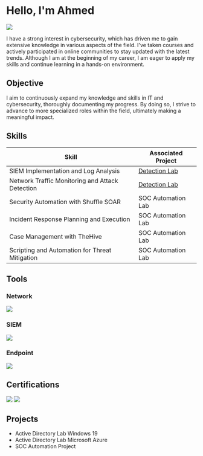 # Hello, I'm Ahmed 
<a href="https://www.linkedin.com/in/ahmed-fawzi-aa1308220/"><img src="https://img.shields.io/badge/-LinkedIn-0072b1?&style=for-the-badge&logo=linkedin&logoColor=white" /></a>

I have a strong interest in cybersecurity, which has driven me to gain extensive knowledge in various aspects of the field. I've taken courses and actively participated in online communities to stay updated with the latest trends. Although I am at the beginning of my career, I am eager to apply my skills and continue learning in a hands-on environment.

## Objective

I aim to continuously expand my knowledge and skills in IT and cybersecurity, thoroughly documenting my progress. By doing so, I strive to advance to more specialized roles within the field, ultimately making a meaningful impact.


## Skills

| Skill                                         | Associated Project         |
|-----------------------------------------------|----------------------------|
| SIEM Implementation and Log Analysis          | <a href="https://google.com">Detection Lab</a>|
| Network Traffic Monitoring and Attack Detection | <a href="https://google.com">Detection Lab</a>|
| Security Automation with Shuffle SOAR         | SOC Automation Lab|
| Incident Response Planning and Execution      | SOC Automation Lab|
| Case Management with TheHive                  | SOC Automation Lab|
| Scripting and Automation for Threat Mitigation | SOC Automation Lab|

## Tools

### Network
<div>
    <img src="https://img.shields.io/badge/-Wireshark-1679A7?&style=for-the-badge&logo=Wireshark&logoColor=white" />

  ### SIEM
<div>
    <img src="https://img.shields.io/badge/-Splunk-000000?&style=for-the-badge&logo=Splunk&logoColor=white" />

### Endpoint
</div>
    <img src="https://img.shields.io/badge/-Microsoft%20Azure-0089D6?style=for-the-badge&logo=Microsoft%20Azure&logoColor=white" />
    
## Certifications
<div>
<img src="https://img.shields.io/badge/-Google%20Cyber%20Security-4285F4?style=for-the-badge&logo=Google&logoColor=white" />
<img src="https://img.shields.io/badge/-Netcom%20Training-4285F4?style=for-the-badge&logo=Netcom&logoColor=white" /> 
</div>

## Projects
- Active Directory Lab Windows 19
- Active Directory Lab Microsoft Azure
- SOC Automation Project
